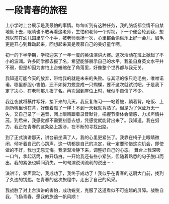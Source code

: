 # 一段青春的旅程

上小学时上台展示是我最怕的事情。每每听到有这种任务，我的脑袋都会情不自禁地低下去，眼睛也不敢再看这老师，生怕和老师一个对视，下一个便会轮到我，想想以前在幼儿园里举个小手，被老师表扬一次，心里都会偷偷乐上好一会儿，眉毛更是开心到舞动起来，回想起来真是羡慕自己的美好童年啊。

初一的下半学期，学校迎来了一年一度的英语演讲大赛。这次活动在班上掀起了不小的波澜。许多同学都去报了名，希望能够展示自己的水平，我虽自身英文水平并不弱，但是却因为害怕上台蜷缩在了角落里，好像整个世界都与我无关。

 我知道可能今天的放弃，带给我的就是未来的失败。与其活的像只毛毛虫，唯唯诺诺，哪里都胆小害怕，还不如努力蜕变成一只蝴蝶，要不这次就试试吧。于是我下定了决心，在老师那儿报了名。再次回到座位上时，我似乎自信了不少。

我连夜就将稿件写好，接下来的几天，我反复练习——站着被，躺着背，吃饭、上厕所嘴里也在背，好像着魔了一样！不到一天我就背熟了。但是为了保证万无一失，又自己录了一遍音，闭上眼睛跟着录音默背，把握节奏体会情感，力求声情并茂。到后来，我感觉都不需要刻意去想，凭感觉就能背出来了。我知道，我在努力，我正在青春的这条路上跋涉，在不断的寻找出路。

到了正式演讲那天，讲台前坐满了人，我的心里更紧张了。我靠在椅子上眼睛微闭，倾听着自己的心跳声，这一切都是自己的决定，我一定要珍惜这次机会，即使做的不好，我也无怨无悔。我渐渐冷静下来，调整好自己的心态。 舞台上我深吸一口气，拿起话筒，做开场白。一开始我还有些小紧张，但随着熟悉的句子脱口而出，我的紧张也瞬间消失，一句句演说词流利的说出·····

演讲毕，掌声雷动，我成功了，我终于成功了！我似乎在青春的这扇大门前，找到了久违的钥匙。在青春的这次旅程中，走出了自己的风采。

我战胜了对上台演讲的害怕，成功蜕变，克服了这道看似不可逾越的屏障。战胜自我，飞扬青春，愿我的旅途一帆风顺！

